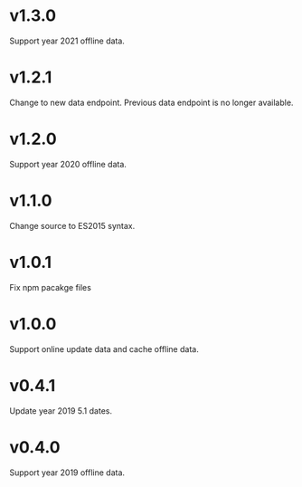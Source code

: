 # v1.3.0

Support year 2021 offline data.

# v1.2.1

Change to new data endpoint. Previous data endpoint is no longer available.

# v1.2.0

Support year 2020 offline data.

# v1.1.0

Change source to ES2015 syntax.

# v1.0.1

Fix npm pacakge files

# v1.0.0

Support online update data and cache offline data.

# v0.4.1

Update year 2019 5.1 dates.

# v0.4.0

Support year 2019 offline data.
